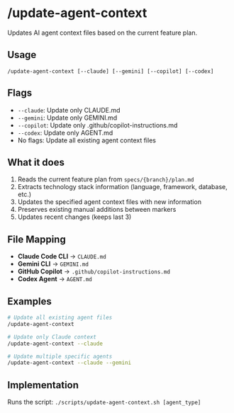 # /update-agent-context

Updates AI agent context files based on the current feature plan.

## Usage

```
/update-agent-context [--claude] [--gemini] [--copilot] [--codex]
```

## Flags

- `--claude`: Update only CLAUDE.md
- `--gemini`: Update only GEMINI.md  
- `--copilot`: Update only .github/copilot-instructions.md
- `--codex`: Update only AGENT.md
- No flags: Update all existing agent context files

## What it does

1. Reads the current feature plan from `specs/{branch}/plan.md`
2. Extracts technology stack information (language, framework, database, etc.)
3. Updates the specified agent context files with new information
4. Preserves existing manual additions between markers
5. Updates recent changes (keeps last 3)

## File Mapping

- **Claude Code CLI** → `CLAUDE.md`
- **Gemini CLI** → `GEMINI.md`
- **GitHub Copilot** → `.github/copilot-instructions.md`  
- **Codex Agent** → `AGENT.md`

## Examples

```bash
# Update all existing agent files
/update-agent-context

# Update only Claude context
/update-agent-context --claude

# Update multiple specific agents
/update-agent-context --claude --gemini
```

## Implementation

Runs the script: `./scripts/update-agent-context.sh [agent_type]`